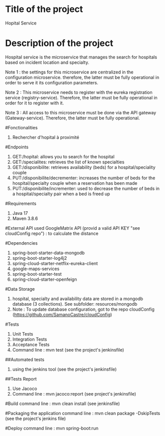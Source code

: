 # Title of the project #
Hopital Service

# Description of the project
Hospital service is the microservice that manages the search for hospitals based on incident location and specialty.

Note 1 : the settings for this microservice are centralized in the configuration microservice. therefore, the latter must be fully operational in order to serve it its configuration parameters.

Note 2 : This microservice needs to register with the eureka registration service (registry-service). Therefore, the latter must be fully operational in order for it to register with it.

Note 3 : All access to this microservice must be done via the API gateway (Gateway-service). Therefore, the latter must be fully operational.

#Fonctionalities
1. Rechercher d'hopital à proximité

#Endpoints
1. GET:/hopital: allows you to search for the hospital
2. GET:/specialites: retrieves the list of known specialties
3. GET:/disponibilite: retrieves availability (beds) for a hospital/speciality couple
4. PUT:/disponibilite/decrementer: increases the number of beds for the hospital/specialty couple when a reservation has been made
5. PUT:/disponibilite/incrementer: used to decrease the number of beds in a hospital/specialty pair when a bed is freed up

#Requirements
1. Java 17
2. Maven 3.8.6

#External API used
GoogleMatrix API (provid a valid API KEY "see cloudConfig repo")  : to calculate the distance

#Dependencies
1. spring-boot-starter-data-mongodb
2. spring-boot-starter-log4j2
3. spring-cloud-starter-netflix-eureka-client
4. google-maps-services
5. spring-boot-starter-test
6. spring-cloud-starter-openfeign

#Data Storage
1. hospital, specialty and availability data are stored in a mongodb database (3 collections). See subfolder: resources/mongodb
2. Note : To update database configuration, got to the repo cloudConfig (https://github.com/SamanoCastre/cloudConfig)

#Tests
1. Unit Tests
2. Integration Tests
4. Acceptance Tests
3. Command line : mvn test (see the project's jenkinsfile)

##Automated tests 
1. using the jenkins tool (see the project's jenkinsfile)

##Tests Report
1. Use Jacoco
2. Command line : mvn jacoco:report (see project's jenkinsfile)

#Build
command line : mvn clean install (see jenkinsfile)

#Packaging the application
command line : mvn clean package -DskipTests (see the project's jenkins file)

#Deploy
command line : mvn spring-boot:run



